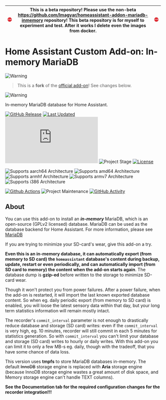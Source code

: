
| <img src="https://github.com/lmagyar/homeassistant-addon-mariadb-inmemory-beta/raw/master/images/stop_sign.png" title="Stop"> | This is a beta repository! Please use the non-beta https://github.com/lmagyar/homeassistant-addon-mariadb-inmemory repository! This beta repository is for myself to experiment and test. After it works I delete even the images from docker. | <img src="https://github.com/lmagyar/homeassistant-addon-mariadb-inmemory-beta/raw/master/images/stop_sign.png" title="Stop"> |
| --- | --- | --- |

# Home Assistant Custom Add-on: In-memory MariaDB

![Warning][warning_stripe]

> This is a **fork** of the [official add-on][official_addon]! See changes below.

![Warning][warning_stripe]

In-memory MariaDB database for Home Assistant.

[![GitHub Release][releases-shield]][releases]
[![Last Updated][updated-shield]][updated]
![Reported Installations][installations-shield]
![Project Stage][project-stage-shield]
[![License][license-shield]][licence]

![Supports aarch64 Architecture][aarch64-shield]
![Supports amd64 Architecture][amd64-shield]
![Supports armhf Architecture][armhf-shield]
![Supports armv7 Architecture][armv7-shield]
![Supports i386 Architecture][i386-shield]

[![Github Actions][github-actions-shield]][github-actions]
![Project Maintenance][maintenance-shield]
[![GitHub Activity][commits-shield]][commits]

## About

You can use this add-on to install an _**in-memory**_ MariaDB, which is an open-source (GPLv2 licensed) database. MariaDB can be used as the database backend for Home Assistant. For more information, please see [MariaDB][mariadb]

If you are trying to minimize your SD-card's wear, give this add-on a try.

**Even this is an in-memory database, it can automatically export (from memory to SD card) the `homeassistant` database's content during backup, update, restart or even periodically, and can automatically import (from SD card to memory) the content when the add-on starts again**. The database dump is **gzip-ed** before written to the storage to minimize SD-card wear.

Though it won't protect you from power failures. After a power failure, when the add-on is restarted, it will import the last known exported database content. So when eg. daily periodic export (from memory to SD card) is enabled, you will loose the latest sensory data within that day, but your long term statistics information will remain mostly intact.

The recorder's `commit_interval` parameter is not enough to drastically reduce database and storage (SD card) writes: even if the `commit_interval` is very high, eg. 10 minutes, recorder will still commit in each 5 minutes for statistics generation. So with `commit_interval` you can't limit your database and storage (SD card) writes to hourly or daily writes. With this add-on you can limit it to only a few MB-s eg. daily, though with the tradeoff, that you have some chance of data loss. 

This version uses **tmpfs** to store MariaDB databases in-memory. The default ~~InnoDB~~ storage engine is replaced with **Aria** storage engine (because InnoDB storage engine wastes a great amount of disk space, and Memory storage engine can't handle TEXT columns).

**See the Documentation tab for the required configuration changes for the recorder integration!!!**

[aarch64-shield]: https://img.shields.io/badge/aarch64-yes-green.svg
[amd64-shield]: https://img.shields.io/badge/amd64-yes-green.svg
[armhf-shield]: https://img.shields.io/badge/armhf-yes-green.svg
[armv7-shield]: https://img.shields.io/badge/armv7-yes-green.svg
[i386-shield]: https://img.shields.io/badge/i386-yes-green.svg
[commits-shield]: https://img.shields.io/github/commit-activity/y/lmagyar/homeassistant-addon-mariadb-inmemory.svg
[commits]: https://github.com/lmagyar/homeassistant-addon-mariadb-inmemory/commits/master
[github-actions-shield]: https://github.com/lmagyar/homeassistant-addon-mariadb-inmemory/workflows/Publish/badge.svg
[github-actions]: https://github.com/lmagyar/homeassistant-addon-mariadb-inmemory/actions
[installations-shield]: https://img.shields.io/badge/dynamic/json?label=reported%20installations&query=$[%2745207088_mariadb%27].total&url=https%3A%2F%2Fanalytics.home-assistant.io%2Faddons.json
[license-shield]: https://img.shields.io/github/license/lmagyar/homeassistant-addon-mariadb-inmemory.svg
[licence]: https://github.com/lmagyar/homeassistant-addon-mariadb-inmemory/blob/master/LICENSE
[maintenance-shield]: https://img.shields.io/maintenance/yes/2023.svg
[project-stage-shield]: https://img.shields.io/badge/project%20stage-custom-orange.svg
[releases-shield]: https://img.shields.io/github/tag/lmagyar/homeassistant-addon-mariadb-inmemory.svg?label=release
[releases]: https://github.com/lmagyar/homeassistant-addon-mariadb-inmemory/tags
[updated-shield]: https://img.shields.io/github/last-commit/lmagyar/homeassistant-addon-mariadb-inmemory/master?label=updated
[updated]: https://github.com/lmagyar/homeassistant-addon-mariadb-inmemory/commits/master
[mariadb]: https://mariadb.com
[warning_stripe]: https://github.com/lmagyar/homeassistant-addon-mariadb-inmemory/raw/master/images/warning_stripe_wide.png
[official_addon]: https://github.com/home-assistant/addons/tree/master/mariadb
